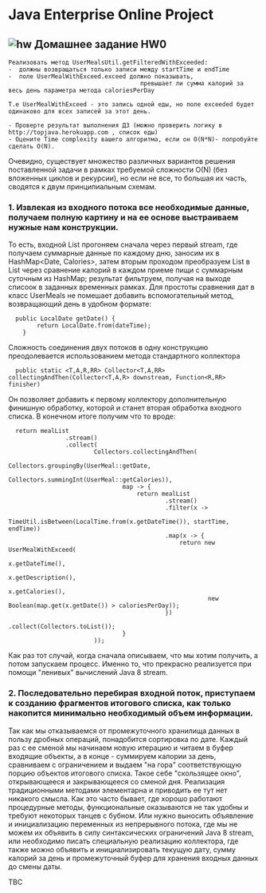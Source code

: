 Java Enterprise Online Project 
===============================

## ![hw](https://cloud.githubusercontent.com/assets/13649199/13672719/09593080-e6e7-11e5-81d1-5cb629c438ca.png) Домашнее задание HW0
```
Реализовать метод UserMealsUtil.getFilteredWithExceeded:
-  должны возвращаться только записи между startTime и endTime 
-  поле UserMealWithExceed.exceed должно показывать, 
                                     превышает ли сумма калорий за весь день параметра метода caloriesPerDay  
        
Т.е UserMealWithExceed - это запись одной еды, но поле exceeded будет одинаково для всех записей за этот день.
    
- Проверте результат выполнения ДЗ (можно проверить логику в http://topjava.herokuapp.com , список еды)
- Оцените Time complexity вашего алгоритма, если он O(N*N)- попробуйте сделать O(N).
```
Очевидно, существует множество различных вариантов решения поставленной задачи в рамках требуемой сложности O(N) (без вложенных циклов и рекурсии), но если не все, то большая их часть, сводятся к двум принципиальным схемам.
### 1. Извлекая из входного потока все необходимые данные, получаем полную картину и на ее основе выстраиваем нужные нам конструкции.
  То есть, входной List<UserMeals> прогоняем сначала через первый stream, где получаем суммарные данные по каждому дню, заносим их в HashMap<Date, Calories>, затем вторым проходом преобразуем List<UserMeals> в List<UserMealWithExceed> через сравнение калорий в каждом приеме пищи с суммарным суточным из HashMap; результат фильтруем, получая на выходе списоок в заданных временных рамках.
  Для простоты сравнения дат в класс UserMeals не помешает добавить вспомогательный метод, возвращающий день в удобном формате:
```
  public LocalDate getDate() {
        return LocalDate.from(dateTime);
    }
```
  Сложность соединения двух потоков в одну конструкцию преодолевается использованием метода стандартного коллектора 
```
  public static <T,A,R,RR> Collector<T,A,RR> collectingAndThen(Collector<T,A,R> downstream, Function<R,RR> finisher)
```
Он позволяет добавить к первому коллектору дополнительную финишную обработку, которой и станет вторая обработка входного списка. В конечном итоге получим что то вроде:
```
  return mealList
                .stream()
                .collect(
                        Collectors.collectingAndThen(
                                Collectors.groupingBy(UserMeal::getDate,
                                        Collectors.summingInt(UserMeal::getCalories)),
                                map -> {
                                    return mealList
                                            .stream()
                                            .filter(x ->
                                                    TimeUtil.isBetween(LocalTime.from(x.getDateTime()), startTime, endTime))
                                            .map(x -> {
                                                return new UserMealWithExceed(
                                                        x.getDateTime(),
                                                        x.getDescription(),
                                                        x.getCalories(),
                                                        new Boolean(map.get(x.getDate()) > caloriesPerDay));
                                            })
                                            .collect(Collectors.toList());
                                }
                        ));
```
  Как раз тот случай, когда сначала описываем, что мы хотим получить, а потом запускаем процесс. Именно то, что прекрасно реализуется при помощи "ленивых" вычислений Java 8 stream.

### 2. Последовательно перебирая входной поток, приступаем к созданию фрагментов итогового списка, как только накопится минимально необходимый объем информации. 
  Так как мы отказываемся от промежуточного хранилища данных в пользу дробных операций, понадобится сортировка по дате. Каждый раз с ее сменой мы начинаем новую итерацию и читаем в буфер входящие объекты, а в конце - суммируем калории за день, сравниваем с ограничением и выдаем "на гора" соответствующую порцию объектов итогового списка. Такое себе "скользящее окно", открывающееся и закрывающееся со сменой дня. Реализация традиционными методами элементарна и приводить ее тут нет никакого смысла. 
  Как это часто бывает, где хорошо работают процедурные методы, функциональные оказываются не так удобны и требуют некоторых танцев с бубном. Или нужно выносить объявление и инициализацию переменных из непрерывного потока, где мы не можем их объявить в силу синтаксических ограничений Java 8 stream, или необходимо писать специальную реализацию коллектора, где также можно объявить и инициализировать текущую дату, сумму калорий за день и промежуточный буфер для хранения входных данных до смены даты.

TBC
